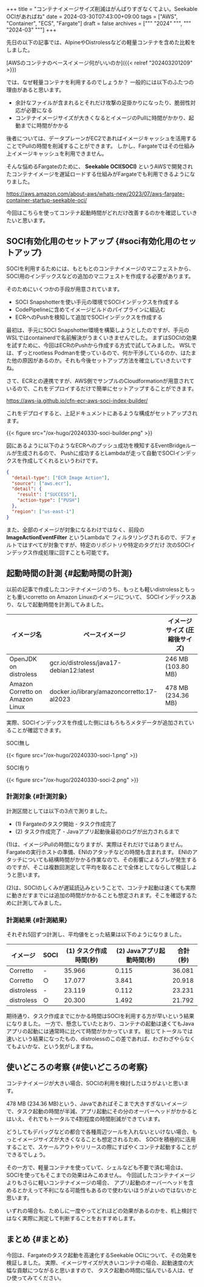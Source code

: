 +++
title = "コンテナイメージサイズ削減はがんばりすぎなくてよい。Seekable OCIがあればね"
date = 2024-03-30T07:43:00+09:00
tags = ["AWS", "Container", "ECS", "Fargate"]
draft = false
archives = ["""
  "2024"
  """, """
  "2024-03"
  """]
+++

先日の以下の記事では、AlpineやDistrolessなどの軽量コンテナを含めた比較をしました。

[AWSのコンテナのベースイメージ何がいいのか]({{< relref "202403201209" >}})

では、なぜ軽量コンテナを利用するのでしょうか？ 一般的には以下のふたつの理由があると思います。

-   余計なファイルが含まれるとそれだけ攻撃の足掛かりになったり、脆弱性対応が必要になる
-   コンテナイメージサイズが大きくなるとイメージのPullに時間がかかり、起動までに時間がかかる

後者については、データプレーンがEC2であればイメージキャッシュを活用することでPullの時間を削減することができます。
しかし、Fargateではその仕組み上イメージキャッシュを利用できません。

そんな悩めるFargateのために、 **Seekable OCI(SOCI)** というAWSで開発されたコンテナイメージを遅延ロードする仕組みがFargateでも利用できるようになりました。

<https://aws.amazon.com/about-aws/whats-new/2023/07/aws-fargate-container-startup-seekable-oci/>

今回はこちらを使ってコンテナ起動時間がどれだけ改善するのかを確認していきたいと思います。


## SOCI有効化用のセットアップ {#soci有効化用のセットアップ}

SOCIを利用するためには、もともとのコンテナイメージのマニフェストから、
SOCI用のインデックスなどの追加のマニフェストを作成する必要があります。

そのためにいくつかの手段が用意されています。

-   SOCI Snapshotterを使い手元の環境でSOCIインデックスを作成する
-   CodePipelineに含めてイメージビルドのパイプラインに組込む
-   ECRへのPushを検知して追加でSOCIインデックスを作成する

最初は、手元にSOCI Snapshotter環境を構築しようとしたのですが、手元のWSLではcontainerdで名前解決がうまくいきませんでした。
まずはSOCIの効果を試すために、今回はECRのPushから作成する方式で試してみました。
WSLでは、ずっとrootless Podmanを使っているので、何か干渉しているのか、はたまた他の原因があるのか。それも今後セットアップ方法を確立していきたいですね。

さて、ECRとの連携ですが、AWS側でサンプルのCloudformationが用意されているので、これをデプロイするだけで簡単にセットアップすることができます。

<https://aws-ia.github.io/cfn-ecr-aws-soci-index-builder/>

これをデプロイすると、上記ドキュメントにあるような構成がセットアップされます。

{{< figure src="/ox-hugo/20240330-soci-builder.png" >}}

図にあるように以下のようなECRへのプッシュ成功を検知するEventBridgeルールが生成されるので、
Pushに成功するとLambdaが走って自動でSOCIインデックスを作成してくれるというわけです。

```json
{
  "detail-type": ["ECR Image Action"],
  "source": ["aws.ecr"],
  "detail": {
    "result": ["SUCCESS"],
    "action-type": ["PUSH"]
  },
  "region": ["us-east-1"]
}
```

また、全部のイメージが対象になるわけではなく、前段の **ImageActionEventFilter** というLambdaで
フィルタリングされるので、デフォルトではすべてが対象ですが、特定のリポジトリや特定のタグだけ
次のSOCIインデックス作成処理に回すことも可能です。


## 起動時間の計測 {#起動時間の計測}

以前の記事で作成したコンテナイメージのうち、もっとも軽いdistrolessともっとも重いcorretto on Amazon Linuxのイメージについて、
SOCIインデックスあり、なしで起動時間を計測してみました。

| イメージ名                      | ベースイメージ                             | イメージサイズ (圧縮後サイズ) |
|----------------------------|-------------------------------------|------------------|
| OpenJDK on distroless           | gcr.io/distroless/java17-debian12:latest   | 246	MB (103.80 MB) |
| Amazon Corretto on Amazon Linux | docker.io/library/amazoncorretto:17-al2023 | 478	MB (234.36 MB) |

実際、SOCIインデックスを作成した側にはもろもろメタデータが追加されていることが確認できます。

SOCI無し

{{< figure src="/ox-hugo/20240330-soci-1.png" >}}

SOCI有り

{{< figure src="/ox-hugo/20240330-soci-2.png" >}}


### 計測対象 {#計測対象}

計測区間としては以下の3点で測りました。

-   (1) Fargateのタスク開始 - タスク作成完了
-   (2) タスク作成完了 - Javaアプリ起動後最初のログが出力されるまで

(1)は、イメージPullの時間になりますが、実際はそれだけではありません。Fargateの実行ホストの準備、ENIのアタッチなどの時間も含まれます。
ENIのアタッチについても結構時間がかかる作業なので、その影響によるブレが発生するのですが、そこは複数回測定して平均を取ることで全体としてならして検証しようと思います。

(2)は、SOCIのしくみが遅延読込みということで、コンテナ起動は速くても実際に動きだすまでには追加の時間がかかることも想定されます。そこを確認するために計測してみました。


### 計測結果 {#計測結果}

それぞれ5回ずつ計測し、平均値をとった結果は以下のようになりました。

| イメージ   | SOCI | (1) タスク作成時間(秒) | (2) Javaアプリ起動時間(秒) | 合計(秒) |
|--------|------|----------------|--------------------|-------|
| Corretto   | -    | 35.966         | 0.115              | 36.081 |
| Corretto   | ○    | 17.077         | 3.841              | 20.918 |
| distroless | -    | 23.119         | 0.112              | 23.231 |
| distroless | ○    | 20.300         | 1.492              | 21.792 |

期待通り、タスク作成までにかかる時間はSOCIを利用する方が早いという結果になりました。
一方で、懸念していたとおり、コンテナの起動は速くてもJavaアプリの起動には通常時に比べて時間がかかっています。
総じてトータルでは速いという結果になったもの、distrolessのこの差であれば、わざわざやらなくてもよいかな、という気がしますね。


## 使いどころの考察 {#使いどころの考察}

コンテナイメージが大きい場合、SOCIの利用を検討したほうがよいと思います。

478	MB (234.36 MB)という、Javaであればそこまで大きすぎないイメージで、タスク起動の時間が半減、アプリ起動にその分のオーバーヘッドがかかるとはいえ、それでもトータルで4割程度の時間削減ができています。

どうしてもデバッグなどの都合で各種周辺ツールを入れないといけない場合、もっとイメージサイズが大きくなることも想定されるため、
SOCIを積極的に活用することで、スケールアウトやリリースの際にすばやくコンテナ起動することができるでしょう。

その一方で、軽量コンテナを使っていて、シェルなども不要で済む場合は、SOCIを使ってもそこまでの効果はみこめません。
今回試したコンテナイメージよりもさらに軽いコンテナイメージの場合、
アプリ起動のオーバーヘッドを含めるとかえって不利になる可能性もあるので使わないほうがよいのではないかと思います。

いずれの場合も、ためしに一度やってどれほどの効果があるのかを、机上検討ではなく実際に測定して判断することをおすすめします。


## まとめ {#まとめ}

今回は、Fargateのタスク起動を高速化するSeekable OCIについて、その効果を検証しました。
実際、イメージサイズが大きいコンテナの場合、起動速度の大幅な貢献につながると思いますので、
タスク起動の時間に悩んでいる人は、ぜひ使ってみてください。
